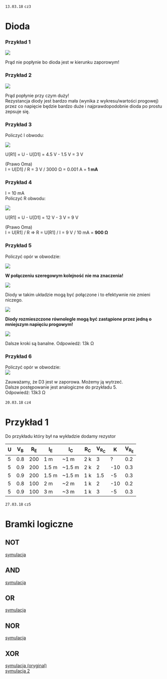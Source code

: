 `13.03.18` `cz3`

# Dioda

### Przykład 1

![](assets/cz-dioda-1.png)

Prąd nie popłynie bo dioda jest w kierunku zaporowym!

### Przykład 2

![](assets/cz-dioda-2.png)

Prąd popłynie przy czym duży!  
Rezystancja diody jest bardzo mała (wynika z wykresu/wartości progowej) przez co napięcie będzie bardzo duże i najprawdopodobnie dioda po prostu zepsuje się.  


### Przykład 3

Policzyć I obwodu:

![](assets/cz-dioda-3.png)

U[R1] = U - U[D1] = 4.5 V - 1.5 V = 3 V   

(Prawo Oma)  
I = U[D1] / R = 3 V / 3000 Ω = 0.001 A = **1 mA**

### Przykład 4

I = 10 mA  
Policzyć R obwodu:

![](assets/cz-dioda-4.png)

U[R1] = U - U[D1] = 12 V - 3 V = 9 V  

(Prawo Oma)  
I = U[R1] / R
    ⇒
        R = U[R1] / I = 9 V / 10 mA = **900 Ω**  

### Przykład 5

Policzyć opór w obwodzie:  

![](assets/cz-dioda-5.png)

**W połączeniu szeregowym kolejność nie ma znaczenia!**  

![](assets/cz-dioda-5-2.png)

Diody w takim układzie mogą być połączone i to efektywnie nie zmieni niczego.  

![](assets/cz-dioda-5-3.png)

**Diody rozmieszczone równolegle mogą być zastąpione przez jedną o mniejszym napięciu progowym!**

![](assets/cz-dioda-5-4.png)  

Dalsze kroki są banalne.
Odpowiedź: 13k Ω

### Przykład 6

Policzyć opór w obwodzie:  
![](assets/cz-dioda-6.png)  

Zauważamy, że D3 jest w zaporowa. Możemy ją wytrzeć.  
Dalsze postępowanie jest analogiczne do przykładu 5.  
Odpowiedź: 13k3 Ω

`20.03.18` `cz4`

# Przykład 1

Do przykładu który był na wykładzie dodamy rezystor  

| U | V<sub>B</sub> | R<sub>E</sub> | I<sub>E</sub> | I<sub>C</sub> | R<sub>C</sub> | V<sub>R<sub>C</sub></sub> | K | V<sub>R<sub>E</sub></sub> |  
| ---   | --- | --- | ---   | ---       | ---   | ---   | ---   | ---   |  
| 5     | 0.8 | 200 | 1 m   | ~1 m      | 2 k   | 3     | ?     | 0.2   |  
| 5     | 0.9 | 200 | 1.5 m | ~1.5 m    | 2 k   | 2     | -10   | 0.3   |  
| 5     | 0.9 | 200 | 1.5 m | ~1.5 m    | 1 k   | 1.5   | -5    | 0.3   |  
| 5     | 0.8 | 100 | 2 m   | ~2 m      | 1 k   | 2     | -10   | 0.2   |  
| 5     | 0.9 | 100 | 3 m   | ~3 m      | 1 k   | 3     | -5    | 0.3   |  


`27.03.18` `cz5`

# Bramki logiczne

## NOT
[symulacja](http://tinyurl.com/ycptp8wk)

## AND  
[symulacja](http://tinyurl.com/ybwdvv3u)  

## OR  
[symulacja](http://tinyurl.com/y8pnodag)  

## NOR
[symulacja](http://tinyurl.com/y79hqskc)  

## XOR
[symulacja (oryginal)](http://tinyurl.com/yc5y8jjn)  
[symulacja 2](http://tinyurl.com/y869wbe7)  

